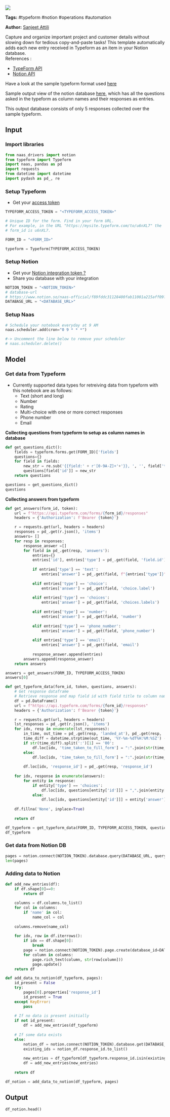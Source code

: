 <a href="https://app.naas.ai/user-redirect/naas/downloader?url=https://raw.githubusercontent.com/jupyter-naas/awesome-notebooks/master/Typeform/Typeform_Log_New_Typeform_Entries_In_Notion_Databases.ipynb" target="_parent"><img src="https://naasai-public.s3.eu-west-3.amazonaws.com/open_in_naas.svg"/></a>

**Tags:** #typeform #notion #operations #automation


**Author:** [Sanjeet Attili](https://linkedin.com/in/sanjeet-attili-760bab190)

Capture and organize important project and customer details without slowing down for tedious copy-and-paste tasks! This template automatically adds each new entry received in Typeform as an item in your Notion database.
<br/>References :
- [TypeForm API](https://developer.typeform.com/responses/)
- [Notion API ](https://docs.naas.ai/drivers/notion)

Have a look at the sample typeform format used [here](https://1mx5hrd76qo.typeform.com/to/bw1oM4SP)

Sample output view of the notion database [here](https://billowy-lemming-95e.notion.site/f8e44ff261564c76b3bb80e6edb171a9?v=1d2a506563fe4082b71e78695185962e), which has all the questions asked in the typeform as column names and their responses as entries.

This output database consists of only 5 responses collected over the sample typeform.

## Input


### Import libraries



```python
from naas_drivers import notion
from typeform import Typeform
import naas, pandas as pd
import requests
from datetime import datetime
import pydash as pd_, re
```

### Setup Typeform

- Get your [access token](https://developer.typeform.com/get-started/personal-access-token)



```python
TYPEFORM_ACCESS_TOKEN = "<TYPEFORM_ACCESS_TOKEN>"

# Unique ID for the form. Find in your form URL.
# For example, in the URL "https://mysite.typeform.com/to/u6nXL7" the
# form_id is u6nXL7.

FORM_ID = "<FORM_ID>"

typeform = Typeform(TYPEFORM_ACCESS_TOKEN)
```

### Setup Notion

- Get your [Notion integration token ?](https://docs.naas.ai/drivers/notion)
- Share you database with your integration



```python
NOTION_TOKEN = "<NOTION_TOKEN>"
# database-url
# https://www.notion.so/naas-official/f89fddc31128400fab11001a215aff09?v=d84b89b704c7dssd432350cc273
DATABASE_URL = "<DATABASE_URL>"
```

### Setup Naas



```python
# Schedule your notebook everyday at 9 AM
naas.scheduler.add(cron="0 9 * * *")

#-> Uncomment the line below to remove your scheduler
# naas.scheduler.delete()

```

## Model


### Get data from Typeform

- Currently supported data types for retreiving data from typeform with this notebook are as follows:
  - Text (short and long)
  - Number
  - Rating
  - Multi-choice with one or more correct responses
  - Phone number
  - Email

**Collecting questions from typeform to setup as column names in database**


```python
def get_questions_dict():
    fields = typeform.forms.get(FORM_ID)['fields']
    questions={}
    for field in fields:
        new_str = re.sub('{{field:' + r'[0-9A-Z]+'+'}}, ', '', field['title'])
        questions[field['id']] = new_str
    return questions

questions = get_questions_dict()
questions
```

**Collecting answers from typeform**


```python
def get_answers(form_id, token):
    url = f"https://api.typeform.com/forms/{form_id}/responses"
    headers = {'Authorization': f'Bearer {token}'}

    r = requests.get(url, headers = headers)
    responses = pd_.get(r.json(), 'items')
    answers= []
    for resp in responses:
        response_answer =[]
        for field in pd_.get(resp, 'answers'):
            entries={}
            entries['id'], entries['type'] = pd_.get(field, 'field.id'), pd_.get(field, 'type')
    
            if entries['type'] == 'text':
                entries['answer'] = pd_.get(field, f"{entries['type']}")
                
            elif entries['type'] == 'choice':
                entries['answer'] = pd_.get(field, 'choice.label')
                
            elif entries['type'] == 'choices':
                entries['answer'] = pd_.get(field, 'choices.labels')
                
            elif entries['type'] == 'number':
                entries['answer'] = pd_.get(field, 'number')
                
            elif entries['type'] == 'phone_number':
                entries['answer'] = pd_.get(field, 'phone_number')
            
            elif entries['type'] == 'email':
                entries['answer'] = pd_.get(field, 'email')
                
            response_answer.append(entries)
        answers.append(response_answer)
    return answers

answers = get_answers(FORM_ID, TYPEFORM_ACCESS_TOKEN)
answers[0]
```


```python
def get_typeform_data(form_id, token, questions, answers):
    # Get response dataframe
    # Retrieve response and map field id with field title to column name's
    df = pd.DataFrame()
    url = f"https://api.typeform.com/forms/{form_id}/responses"
    headers = {'Authorization': f'Bearer {token}'}

    r = requests.get(url, headers = headers)
    lst_responses = pd_.get(r.json(), 'items')
    for idx, resp in enumerate(lst_responses):
        in_time, out_time = pd_.get(resp, 'landed_at'), pd_.get(resp, 'submitted_at')
        time_diff = datetime.strptime(out_time, '%Y-%m-%dT%H:%M:%SZ') - datetime.strptime(in_time, '%Y-%m-%dT%H:%M:%SZ')
        if str(time_diff).split(':')[1] == '00':
            df.loc[idx, 'time_taken_to_fill_form'] = ":".join(str(time_diff).split(':')[1:]) + 'secs'
        else:
            df.loc[idx, 'time_taken_to_fill_form'] = ":".join(str(time_diff).split(':')[1:]) + 'mins'
        
        df.loc[idx, 'response_id'] = pd_.get(resp, 'response_id')
    
    for idx, response in enumerate(answers):
        for entity in response:
            if entity['type'] == 'choices':
                df.loc[idx, questions[entity['id']]] = ",".join(entity['answer'])
            else:
                df.loc[idx, questions[entity['id']]] = entity['answer']
                
    df.fillna('None', inplace=True)
    
    return df

df_typeform = get_typeform_data(FORM_ID, TYPEFORM_ACCESS_TOKEN, questions, answers)
df_typeform
```

### Get data from Notion DB



```python
pages = notion.connect(NOTION_TOKEN).database.query(DATABASE_URL, query={})
len(pages)
```

### Adding data to Notion



```python
def add_new_entries(df):
    if df.shape[0]==0:
        return df
    
    columns = df.columns.to_list()
    for col in columns:
        if 'name' in col:
            name_col = col
    
    columns.remove(name_col)
    
    for idx, row in df.iterrows():
        if idx == df.shape[0]:
            break
        page = notion.connect(NOTION_TOKEN).page.create(database_id=DATABASE_URL, title= row[name_col])
        for column in columns:
            page.rich_text(column, str(row[column]))
            page.update()
    return df
```


```python
def add_data_to_notion(df_typeform, pages):
    id_present = False
    try:
        pages[0].properties['response_id']
        id_present = True
    except KeyError:
        pass
    
    # If no data is present initially
    if not id_present:
        df = add_new_entries(df_typeform)
    
    # If some data exists
    else:
        notion_df = notion.connect(NOTION_TOKEN).database.get(DATABASE_URL).df()
        existing_ids = notion_df.response_id.to_list()
        
        new_entries = df_typeform[df_typeform.response_id.isin(existing_ids) == False]
        df = add_new_entries(new_entries)
    
    return df

df_notion = add_data_to_notion(df_typeform, pages)
```

## Output



```python
df_notion.head()
```
